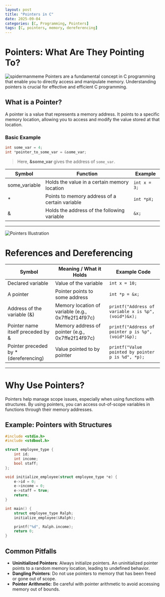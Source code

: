 ```yaml
---
layout: post
title: "Pointers in C"
date: 2025-09-04
categories: [C, Programming, Pointers]
tags: [C, pointers, memory, dereferencing]
---
```


# Pointers: What Are They Pointing To?
![spidermanmeme](https://media2.dev.to/dynamic/image/width=1000,height=420,fit=cover,gravity=auto,format=auto/https%3A%2F%2Fdev-to-uploads.s3.amazonaws.com%2Fuploads%2Farticles%2F8lv8a1s7gbt1dxlwxvfw.jpg)
Pointers are a fundamental concept in C programming that enable you to directly access and manipulate memory. Understanding pointers is crucial for effective and efficient C programming.

## What is a Pointer?

A pointer is a value that represents a memory address. It points to a specific memory location, allowing you to access and modify the value stored at that location.

### Basic Example

```c
int some_var = 4;
int *pointer_to_some_var = &some_var;
````

> Here, **\&some_var** gives the address of `some_var`.

| Symbol         | Function                                       | Example      |
| -------------- | ---------------------------------------------- | ------------ |
| some\_variable | Holds the value in a certain memory location   | `int x = 3;` |
| \*             | Points to memory address of a certain variable | `int *pX;`   |
| &              | Holds the address of the following variable    | `&x;`        |

---

![Pointers Illustration](https://dev-to-uploads.s3.amazonaws.com/uploads/articles/z9qo1m9rg0ew78jqve1w.png)
# References and Dereferencing

| Symbol                                 | Meaning / What it Holds                            | Example Code                                        |
| -------------------------------------- | -------------------------------------------------- | --------------------------------------------------- |
| Declared variable                      | Value of the variable                              | `int x = 10;`                                       |
| A pointer                              | Pointer points to some address                     | `int *p = &x;`                                      |
| Address of the variable (&)            | Memory location of variable (e.g., 0x7ffe2f14f97c) | `printf("Address of variable x is %p", (void*)&x);` |
| Pointer name itself preceded by &      | Memory address of pointer (e.g., 0x7ffe2f14f97c)   | `printf("Address of pointer p is %p", (void*)&p);`  |
| Pointer preceded by \* (dereferencing) | Value pointed to by pointer                        | `printf("Value pointed by pointer p is %d", *p);`   |

---

# Why Use Pointers?

Pointers help manage scope issues, especially when using functions with structures. By using pointers, you can access out-of-scope variables in functions through their memory addresses.

## Example: Pointers with Structures

```c
#include <stdio.h>
#include <stdbool.h>

struct employee_type {
    int id;
    int income;
    bool staff;
};

void initialize_employee(struct employee_type *e) {
    e->id = 0;
    e->income = 0;
    e->staff = true;
    return;
}

int main() {
    struct employee_type Ralph;    
    initialize_employee(&Ralph);

    printf("%d", Ralph.income);
    return 0;
}
```


## Common Pitfalls

* **Uninitialized Pointers**: Always initialize pointers. An uninitialized pointer points to a random memory location, leading to undefined behavior.
* **Dangling Pointers**: Do not use pointers to memory that has been freed or gone out of scope.
* **Pointer Arithmetic**: Be careful with pointer arithmetic to avoid accessing memory out of bounds.
